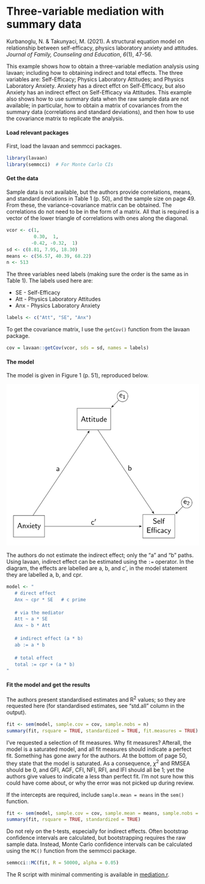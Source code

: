 # Three-variable mediation with summary data


Kurbanoglu, N. & Takunyaci, M. (2021). A structural equation model on
relationship between self-efficacy, physics laboratory anxiety and
attitudes. *Journal of Family, Counseling and Education*, *6*(1), 47-56.

This example shows how to obtain a three-variable mediation analysis
using lavaan; including how to obtaining indirect and total effects. The
three variables are: Self-Efficacy; Physics Laboratory Attitudes; and
Physics Laboratory Anxiety. Anxiety has a direct effct on Self-Efficacy,
but also Anxiety has an indirect effect on Self-Efficacy via Attitudes.
This example also shows how to use summary data when the raw sample data
are not available; in particular, how to obtain a matrix of covariances
from the summary data (correlations and standard deviations), and then
how to use the covariance matrix to replicate the analysis.

#### Load relevant packages

First, load the lavaan and semmcci packages.

``` r
library(lavaan)
library(semmcci)  # For Monte Carlo CIs
```

#### Get the data

Sample data is not available, but the authors provide correlations,
means, and standard deviations in Table 1 (p. 50), and the sample size
on page 49. From these, the variance-covariance matrix can be obtained.
The correlations do not need to be in the form of a matrix. All that is
required is a vector of the lower triangle of correlations with ones
along the diagonal.

``` r
vcor <- c(1,
          0.30,  1,
         -0.42, -0.32,  1)
sd <- c(8.81, 7.95, 18.30)
means <- c(56.57, 40.39, 68.22)
n <- 513
```

The three variables need labels (making sure the order is the same as in
Table 1). The labels used here are:

- SE - Self-Efficacy  
- Att - Physics Laboratory Attitudes  
- Anx - Physics Laboratory Anxiety

``` r
labels <- c("Att", "SE", "Anx")
```

To get the covariance matrix, I use the `getCov()` function from the
lavaan package.

``` r
cov = lavaan::getCov(vcor, sds = sd, names = labels)
```

#### The model

The model is given in Figure 1 (p. 51), reproduced below.

<img src="images/Mediation.svg" data-fig-align="left" />

The authors do not estimate the indirect effect; only the “a” and “b”
paths. Using lavaan, indirect effect can be estimated using the `:=`
operator. In the diagram, the effects are labelled are a, b, and c$'$,
in the model statement they are labelled a, b, and cpr.

``` r
model <- "
   # direct effect
   Anx ~ cpr * SE   # c prime

   # via the mediator
   Att ~ a * SE
   Anx ~ b * Att

   # indirect effect (a * b)
   ab := a * b

   # total effect
   total := cpr + (a * b)
"
```

#### Fit the model and get the results

The authors present standardised estimates and R<sup>2</sup> values; so
they are requested here (for standardised estimates, see “std.all”
column in the output).

``` r
fit <- sem(model, sample.cov = cov, sample.nobs = n)
summary(fit, rsquare = TRUE, standardized = TRUE, fit.measures = TRUE)
```

I’ve requested a selection of fit measures. Why fit measures? Afterall,
the model is a saturated model, and all fit measures should indicate a
perfect fit. Something has gone awry for the authors. At the bottom of
page 50, they state that the model is saturated. As a consequence,
$\chi$<sup>2</sup> and RMSEA should be 0, and GFI, AGF, CFI, NFI, RFI,
and IFI should all be 1; yet the authors give values to indicate a less
than perfect fit. I’m not sure how this could have come about, or why
the error was not picked up during review.

If the intercepts are required, include `sample.mean = means` in the
`sem()` function.

``` r
fit <- sem(model, sample.cov = cov, sample.mean = means, sample.nobs = n)
summary(fit, rsquare = TRUE, standardized = TRUE)
```

Do not rely on the t-tests, especially for indirect effects. Often
bootstrap confidence intervals are calculated, but bootstrapping
requires the raw sample data. Instead, Monte Carlo confidence intervals
can be calculated using the `MC()` function from the semmcci package.

``` r
semmcci::MC(fit, R = 50000, alpha = 0.05)
```

The R script with minimal commenting is available in
[mediation.r](mediation.r).
